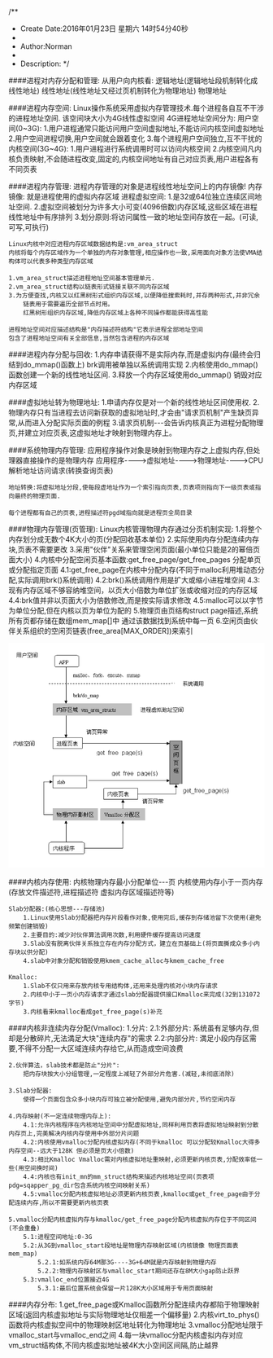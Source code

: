 /**
* Create Date:2016年01月23日 星期六 14时54分40秒
* 
* Author:Norman
* 
* Description: 
*/

####进程对内存分配和管理:
    从用户向内核看:
        逻辑地址(逻辑地址段机制转化成线性地址)
        线性地址(线性地址又经过页机制转化为物理地址)
        物理地址

####进程内存空间:
    Linux操作系统采用虚拟内存管理技术.每个进程各自互不干涉的进程地址空间.
    该空间块大小为4G线性虚拟空间
    4G进程地址空间分为:
        用户空间(0~3G):
            1.用户进程通常只能访问用户空间虚拟地址,不能访问内核空间虚拟地址
            2.用户空间进程切换,用户空间就会跟着变化
            3.每个进程用户空间独立,互不干扰的
        内核空间(3G~4G):
            1.用户进程进行系统调用时可以访问内核空间
            2.内核空间凡内核负责映射,不会随进程改变,固定的,内核空间地址有自己对应页表,用户进程各有不同页表
    
####进程内存管理:
    进程内存管理的对象是进程线性地址空间上的内存镜像!
    内存镜像:
        就是进程使用的虚拟内存区域
    进程虚拟空间:
        1.是32或64位独立连续区间地址空间.
        2.虚拟空间被划分为许多大小可变(4096倍数)内存区域,这些区域在进程线性地址中有序排列
        3.划分原则:将访问属性一致的地址空间存放在一起。(可读,可写,可执行)

    Linux内核中对应进程内存区域数据结构是:vm_area_struct
    内核将每个内存区域作为一个单独的内存对象管理,相应操作也一致,采用面向对象方法使VMA结构体可以代表多种类型内存区域

    1.vm_area_struct描述进程地址空间基本管理单元.
    2.vm_area_struct结构以链表形式链接关联不同内存区域
    3.为方便查找,内核又以红黑树形式组织内存区域,以便降低搜索耗时,并存两种形式,并非冗余
        链表用于需要遍历全部节点时用。
        红黑树形组织内存区域,降低内存区域上各种不同操作都能获得高性能

    进程地址空间对应描述结构是"内存描述符结构"它表示进程全部地址空间
    包含了进程地址空间有关全部信息,当然包含进程的内存区域

####进程内存分配与回收:
    1.内存申请获得不是实际内存,而是虚拟内存(最终会归结到do_mmap()函数上) brk调用被单独以系统调用实现
    2.内核使用do_mmap()函数创建一个新的线性地址区间.
    3.释放一个内存区域使用do_ummap() 销毁对应内存区域

####虚拟地址转为物理地址:
    1.申请内存仅是对一个新的线性地址区间使用权.
    2.物理内存只有当进程去访问新获取的虚拟地址时,才会由"请求页机制"产生缺页异常,从而进入分配实际页面的例程
    3.请求页机制---会告诉内核真正为进程分配物理页,并建立对应页表,这虚拟地址才映射到物理内存上。

####系统物理内存管理:
    应用程序操作对象是映射到物理内存之上虚拟内存,但处理器直接操作的是物理内存
    应用程序---->虚拟地址---->物理地址---->CPU解析地址访问请求(转换查询页表)

    地址转换:将虚拟地址分段,使每段虚地址作为一个索引指向页表,页表项则指向下一级页表或指向最终的物理页面.

    每个进程都有自己的页表,进程描述符pgd域指向就是进程页全局目录


####物理内存管理(页管理):
    Linux内核管理物理内存通过分页机制实现:
        1.将整个内存划分成无数个4K大小的页(分配回收基本单位)
        2.实际使用内存分配连续内存块,页表不需要更改
        3.采用"伙伴"关系来管理空闲页面(最小单位只能是2的幂倍页面大小)
        4.内核中分配空闲页基本函数:get_free_page/get_free_pages 分配单页或分配指定页面
            4.1:get_free_page在内核中分配内存(不同于malloc利用堆动态分配,实际调用brk()系统调用)
            4.2:brk()系统调用作用是扩大或缩小进程堆空间
            4.3:现有内存区域不够容纳堆空间，以页大小倍数为单位扩张或收缩对应的内存区域
            4.4:brk值并非以页面大小为倍数修改,而是按实际请求修改
            4.5:malloc可以以字节为单位分配,但在内核以页为单位为配的
        5.物理页由页结构struct page描述,系统所有页都存储在数组mem_map[]中 通过该数据找到系统中每一页
        6.空闲页由伙伴关系组织的空闲页链表(free_area[MAX_ORDER])来索引

![](./mmu.gif)


####内核内存使用:
    内核物理内存最小分配单位---页
    内核使用内存小于一页内存(存放文件描述符,进程描述符 虚拟内存区域描述符等)
    
    Slab分配器:(核心思想---存储池)
        1.Linux使用Slab分配器把内存片段看作对象,使用完后,缓存到存储池留下次使用(避免频繁创建销毁)
        2.主要目的:减少对伙伴算法调用次数,利用硬件缓存提高访问速度
        3.Slab没有脱离伙伴关系独立存在内存分配方式，建立在页基础上(将页面撕成众多小内存块以供分配)
        4.slab中对象分配和销毁使用kmem_cache_alloc与kmem_cache_free

    Kmalloc:
        1.Slab不仅只用来存放内核专用结构体,还用来处理内核对小块内存请求
        2.内核中小于一页小内存请求才通过slab分配器提供接口Kmalloc来完成(32到131072字节)
        3.内核看来kmalloc看成get_free_page(s)补充



####内核非连续内存分配(Vmalloc):
    1.分片:
        2.1:外部分片:
            系统虽有足够内存,但却是分散碎片,无法満足大块"连续内存"的需求
        2.2:内部分片:
            満足小段内存区需要,不得不分配一大区域连续内存给它,从而造成空间浪费
    
    2.伙伴算法，slab技术都是防止"分片":
        把内存块按大小分组管理,一定程度上减轻了外部分片危害.(减轻,未彻底消除)
    
    3.Slab分配器:
        使得一个页面包含众多小块内存可独立被分配使用,避免内部分片,节约空闲内存

    4.内存映射(不一定连续物理内存上):
        4.1:允许内核程序在内核地址空间中分配虚拟地址,同样利用页表将虚拟地址映射到分散内存页上,完美解决内核内存使用中外部分片问题
        4.2:内核使用vmalloc分配内核虚拟内存(不同于kmalloc 可以分配较Kmalloc大得多内存空间--远大于128K 但必须是页大小倍数)
        4.3:相比Kmalloc Vmalloc需对内核虚拟地址重映射,必须更新内核页表,分配效率低一些(用空间换时间)
        4.4:内核也有init_mn的mm_struct结构来描述内核地址空间(页表项pdg=sqapper_pg_dir包含系统内核空间映射关系)
        4.5:vmalloc分配内核虚拟地址必须更新内核页表,kmalloc或get_free_page由于分配连续内存,所以不需要更新内核页表

    5.vmalloc分配内核虚拟内存与kmalloc/get_free_page分配内核虚拟内存位于不同区间(不会重叠)
        5.1:进程空间地址:0-3G
        5.2:从3G到vmalloc_start段地址是物理内存映射区域(内核镜像 物理页面表mem_map)
            5.2.1:如系统内存64M那3G----3G+64M就是内存映射到物理内存
            5.2.2:物理内存映射区与vmalloc_start期间还存在8M大小gap防止跃界
        5.3:vmalloc_end位置接近4G
            5.3.1:最后位置系统会保留一片128K大小区域用于专用页面映射 

####内存分布:
    1.get_free_page或Kmalloc函数所分配连续内存都陷于物理映射区域(返回内核虚拟地址与实际物理地址仅相差一个偏移量)
    2.内核virt_to_phys()函数将内核虚拟空间中的物理映射区地址转化为物理地址
    3.vmalloc分配地址限于vmalloc_start与vmalloc_end之间 
    4.每一块vmalloc分配内核虚拟内存对应vm_struct结构体,不同内核虚拟地址被4K大小空间区间隔,防止越界
